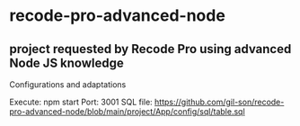 # recode-pro-advanced-node

## project requested by Recode Pro using advanced Node JS knowledge


Configurations and adaptations

Execute: npm start
Port: 3001
SQL file: https://github.com/gil-son/recode-pro-advanced-node/blob/main/project/App/config/sql/table.sql